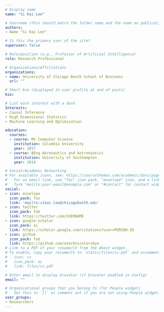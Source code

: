 ```yaml
---
# Display name
name: "Si Kai Lee"

# Username (this should match the folder name and the name on publications)
authors:
- Name "Si Kai Lee"

# Is this the primary user of the site?
superuser: false

# Role/position (e.g., Professor of Artificial Intelligence)
role: Research Professional

# Organizations/Affiliations
organizations:
- name: University of Chicago Booth School of Business
  url: ""

# Short bio (displayed in user profile at end of posts)
bio:

# List each interest with a dash
Interests:
- Causal Inference
- High Dimensional Statstics
- Machine Learning and Optimization

education:
  courses:
  - course: MS Computer Science
    institution: Columbia University
    year: 2017
  - course: BEng Aeronautics and Astronautics
    institution: University of Southampton
    year: 2014

# Social/Academic Networking
# For available icons, see: https://sourcethemes.com/academic/docs/page-builder/#icons
#   For an email link, use "fas" icon pack, "envelope" icon, and a link in the
#   form "mailto:your-email@example.com" or "#contact" for contact widget.
social:
- icon: envelope
  icon_pack: fas
  link: 'mailto:sikai.lee@chicagobooth.edu'
- icon: twitter
  icon_pack: fab
  link: https://twitter.com/USERNAME
- icon: google-scholar
  icon_pack: ai
  link: https://scholar.google.com/citations?user=PERSON-ID
- icon: github
  icon_pack: fab
  link: https://github.com/atechnicolorskye
# Link to a PDF of your resume/CV from the About widget.
# To enable, copy your resume/CV to `static/files/cv.pdf` and uncomment the lines below.
# - icon: cv
#   icon_pack: ai
#   link: files/cv.pdf

# Enter email to display Gravatar (if Gravatar enabled in Config)
email: ""

# Organizational groups that you belong to (for People widget)
#   Set this to `[]` or comment out if you are not using People widget.
user_groups:
- Researchers
---
```

